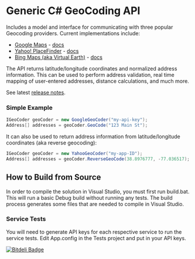 Generic C# GeoCoding API
========================

Includes a model and interface for communicating with three popular Geocoding providers.  Current implementations include:

  * [Google Maps](https://developers.google.com/maps/) - [docs](https://developers.google.com/maps/documentation/geocoding/)
  * [Yahoo! PlaceFinder](http://developer.yahoo.com/geo/placefinder/) - [docs](http://developer.yahoo.com/geo/placefinder/guide/index.html)
  * [Bing Maps (aka Virtual Earth)](http://www.microsoft.com/maps/) - [docs](http://msdn.microsoft.com/en-us/library/ff701715.aspx)

The API returns latitude/longitude coordinates and normalized address information.  This can be used to perform address validation, real time mapping of user-entered addresses, distance calculations, and much more.

See latest [release notes](https://github.com/chadly/Geocoding.net/wiki/Release-Notes).

### Simple Example

```c#
IGeoCoder geoCoder = new GoogleGeoCoder("my-api-key");
Address[] addresses = geoCoder.GeoCode("123 Main St");
```

It can also be used to return address information from latitude/longitude coordinates (aka reverse geocoding):

```c#
IGeoCoder geoCoder = new YahooGeoCoder("my-app-ID");
Address[] addresses = geoCoder.ReverseGeoCode(38.8976777, -77.036517);
```

How to Build from Source
------------------------

In order to compile the solution in Visual Studio, you must first run build.bat. This will run a basic Debug build without running any tests. The build process generates some files that are needed to compile in Visual Studio.

### Service Tests
You will need to generate API keys for each respective service to run the service tests. Edit App.config in the Tests project and put in your API keys.

[![Bitdeli Badge](https://d2weczhvl823v0.cloudfront.net/chadly/geocoding.net/trend.png)](https://bitdeli.com/free "Bitdeli Badge")
